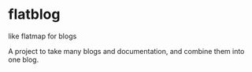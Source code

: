 # flatblog
like flatmap for blogs

A project to take many blogs and documentation, and combine them into one blog.

